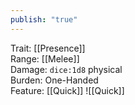 ```yaml
---
publish: "true"
---
```


Trait: [[Presence]]  
Range: [[Melee]]  
Damage: `dice:1d8` physical  
Burden: One-Handed  
Feature: [[Quick]]
![[Quick]]